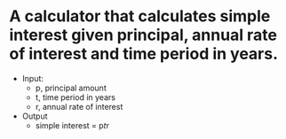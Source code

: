 # A calculator that calculates simple interest given principal, annual rate of interest and time period in years.
* Input:
   - p, principal amount
   - t, time period in years
   - r, annual rate of interest
* Output
   - simple interest = p*t*r
